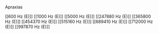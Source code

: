 Apraxias

[[600 Hz (E)]]
[[1000 Hz (E)]]
[[5000 Hz (E)]]
[[247880 Hz (E)]]
[[365800 Hz (E)]]
[[454370 Hz (E)]]
[[515160 Hz (E)]]
[[689410 Hz (E)]]
[[712000 Hz (E)]]
[[997870 Hz (E)]]